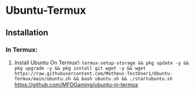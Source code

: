 # Ubuntu-Termux

## Installation
### In Termux:
1) Install Ubuntu On Termux!:
`
termux-setup-storage && pkg update -y && pkg upgrade -y && pkg install git wget -y && wget https://raw.githubusercontent.com/Matheus-TestUser1/Ubuntu-Termux/main/ubuntu.sh && bash ubuntu.sh && ./startubuntu.sh  
`
https://github.com/MFDGaming/ubuntu-in-termux


